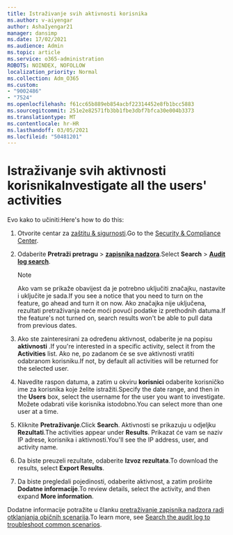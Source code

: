 ```yaml
---
title: Istraživanje svih aktivnosti korisnika
ms.author: v-aiyengar
author: AshaIyengar21
manager: dansimp
ms.date: 17/02/2021
ms.audience: Admin
ms.topic: article
ms.service: o365-administration
ROBOTS: NOINDEX, NOFOLLOW
localization_priority: Normal
ms.collection: Adm_O365
ms.custom:
- "9002486"
- "7524"
ms.openlocfilehash: f61cc65b889eb854acbf22314452e8fb1bcc5883
ms.sourcegitcommit: 251e2e82571fb3bb1fbe3dbf7bfca30e004b3373
ms.translationtype: MT
ms.contentlocale: hr-HR
ms.lasthandoff: 03/05/2021
ms.locfileid: "50481201"
---
```

# <a name="investigate-all-the-users-activities"></a><span data-ttu-id="658b7-102">Istraživanje svih aktivnosti korisnika</span><span class="sxs-lookup"><span data-stu-id="658b7-102">Investigate all the users' activities</span></span>

<span data-ttu-id="658b7-103">Evo kako to učiniti:</span><span class="sxs-lookup"><span data-stu-id="658b7-103">Here's how to do this:</span></span>

1. <span data-ttu-id="658b7-104">Otvorite centar za [zaštitu & sigurnosti](https://go.microsoft.com/fwlink/p/?linkid=2077143).</span><span class="sxs-lookup"><span data-stu-id="658b7-104">Go to the [Security & Compliance Center](https://go.microsoft.com/fwlink/p/?linkid=2077143).</span></span>
1. <span data-ttu-id="658b7-105">Odaberite **Pretraži pretragu**  >  **[zapisnika nadzora](https://go.microsoft.com/fwlink/?linkid=2103759)**.</span><span class="sxs-lookup"><span data-stu-id="658b7-105">Select **Search** > **[Audit log search](https://go.microsoft.com/fwlink/?linkid=2103759)**.</span></span>
    > [!NOTE]
    > <span data-ttu-id="658b7-106">Ako vam se prikaže obavijest da je potrebno uključiti značajku, nastavite i uključite je sada.</span><span class="sxs-lookup"><span data-stu-id="658b7-106">If you see a notice that you need to turn on the feature, go ahead and turn it on now.</span></span> <span data-ttu-id="658b7-107">Ako značajka nije uključena, rezultati pretraživanja neće moći povući podatke iz prethodnih datuma.</span><span class="sxs-lookup"><span data-stu-id="658b7-107">If the feature's not turned on, search results won't be able to pull data from previous dates.</span></span>

1. <span data-ttu-id="658b7-108">Ako ste zainteresirani za određenu aktivnost, odaberite je na popisu **aktivnosti** .</span><span class="sxs-lookup"><span data-stu-id="658b7-108">If you're interested in a specific activity, select it from the **Activities** list.</span></span> <span data-ttu-id="658b7-109">Ako ne, po zadanom će se sve aktivnosti vratiti odabranom korisniku.</span><span class="sxs-lookup"><span data-stu-id="658b7-109">If not, by default all activities will be returned for the selected user.</span></span>
1. <span data-ttu-id="658b7-110">Navedite raspon datuma, a zatim u okviru **korisnici** odaberite korisničko ime za korisnika koje želite istražiti.</span><span class="sxs-lookup"><span data-stu-id="658b7-110">Specify the date range, and then in the **Users** box, select the username for the user you want to investigate.</span></span> <span data-ttu-id="658b7-111">Možete odabrati više korisnika istodobno.</span><span class="sxs-lookup"><span data-stu-id="658b7-111">You can select more than one user at a time.</span></span>
1. <span data-ttu-id="658b7-112">Kliknite **Pretraživanje**.</span><span class="sxs-lookup"><span data-stu-id="658b7-112">Click **Search**.</span></span> <span data-ttu-id="658b7-113">Aktivnosti se prikazuju u odjeljku **Rezultati**.</span><span class="sxs-lookup"><span data-stu-id="658b7-113">The activities appear under **Results**.</span></span> <span data-ttu-id="658b7-114">Prikazat će vam se naziv IP adrese, korisnika i aktivnosti.</span><span class="sxs-lookup"><span data-stu-id="658b7-114">You'll see the IP address, user, and activity name.</span></span>
1. <span data-ttu-id="658b7-115">Da biste preuzeli rezultate, odaberite **Izvoz rezultata**.</span><span class="sxs-lookup"><span data-stu-id="658b7-115">To download the results, select **Export Results**.</span></span>
1. <span data-ttu-id="658b7-116">Da biste pregledali pojedinosti, odaberite aktivnost, a zatim proširite **Dodatne informacije**.</span><span class="sxs-lookup"><span data-stu-id="658b7-116">To review details, select the activity, and then expand **More information**.</span></span>

<span data-ttu-id="658b7-117">Dodatne informacije potražite u članku [pretraživanje zapisnika nadzora radi otklanjanja običnih scenarija](https://go.microsoft.com/fwlink/?linkid=2103944).</span><span class="sxs-lookup"><span data-stu-id="658b7-117">To learn more, see [Search the audit log to troubleshoot common scenarios](https://go.microsoft.com/fwlink/?linkid=2103944).</span></span>
